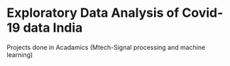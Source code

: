 # Exploratory Data Analysis of Covid-19 data India
Projects done in Acadamics (Mtech-Signal processing and machine learning)
